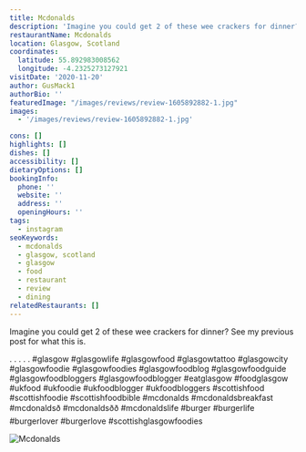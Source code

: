```yaml
---
title: Mcdonalds
description: 'Imagine you could get 2 of these wee crackers for dinner? See my previous post for what this is.  . . . . . #glasgow #glasgowlife #glasgowfood #glasgowtattoo #glasgowcity #glasgowf'
restaurantName: Mcdonalds
location: Glasgow, Scotland
coordinates:
  latitude: 55.892983008562
  longitude: -4.2325273127921
visitDate: '2020-11-20'
author: GusMack1
authorBio: ''
featuredImage: "/images/reviews/review-1605892882-1.jpg"
images:
  - '/images/reviews/review-1605892882-1.jpg'

cons: []
highlights: []
dishes: []
accessibility: []
dietaryOptions: []
bookingInfo:
  phone: ''
  website: ''
  address: ''
  openingHours: ''
tags:
  - instagram
seoKeywords:
  - mcdonalds
  - glasgow, scotland
  - glasgow
  - food
  - restaurant
  - review
  - dining
relatedRestaurants: []
---
```


Imagine you could get 2 of these wee crackers for dinner? See my previous post for what this is.

.
.
.
.
.
#glasgow #glasgowlife #glasgowfood #glasgowtattoo #glasgowcity #glasgowfoodie #glasgowfoodies #glasgowfoodblog #glasgowfoodguide #glasgowfoodbloggers #glasgowfoodblogger #eatglasgow #foodglasgow #ukfood #ukfoodie #ukfoodblogger #ukfoodbloggers #scottishfood #scottishfoodie #scottishfoodbible #mcdonalds #mcdonaldsbreakfast #mcdonaldsð #mcdonaldsðð #mcdonaldslife #burger #burgerlife #burgerlover #burgerlove #scottishglasgowfoodies

![Mcdonalds](/images/reviews/review-1605892882-1.jpg)
